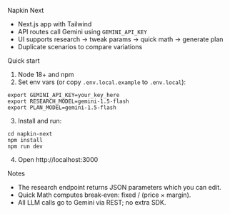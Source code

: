 Napkin Next

- Next.js app with Tailwind
- API routes call Gemini using `GEMINI_API_KEY`
- UI supports research → tweak params → quick math → generate plan
- Duplicate scenarios to compare variations

Quick start

1) Node 18+ and npm
2) Set env vars (or copy `.env.local.example` to `.env.local`):

```
export GEMINI_API_KEY=your_key_here
export RESEARCH_MODEL=gemini-1.5-flash
export PLAN_MODEL=gemini-1.5-flash
```

3) Install and run:

```
cd napkin-next
npm install
npm run dev
```

4) Open http://localhost:3000

Notes

- The research endpoint returns JSON parameters which you can edit.
- Quick Math computes break‑even: fixed / (price × margin).
- All LLM calls go to Gemini via REST; no extra SDK.

